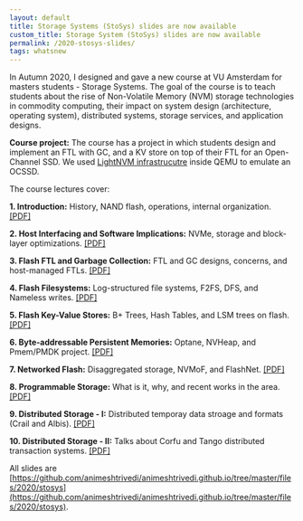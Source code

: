 ```yaml
---
layout: default
title: Storage Systems (StoSys) slides are now available
custom_title: Storage System (StoSys) slides are now available
permalink: /2020-stosys-slides/
tags: whatsnew
---
```


In Autumn 2020, I designed and gave a new course at VU Amsterdam for masters students - Storage Systems. The goal of the course is to teach students about the rise of Non-Volatile Memory (NVM) storage technologies in commodity computing, their impact on system design (architecture, operating system), distributed systems, storage services, and application designs.

**Course project:** The course has a project in which students design and implement an FTL with GC, and a KV store on top of their FTL for an Open-Channel SSD. We used [LightNVM infrastrucutre](http://lightnvm.io/liblightnvm/index.html) inside QEMU to emulate an OCSSD. 

The course lectures cover: 

  **1. Introduction:** History, NAND flash, operations, internal organization. [[PDF]](https://github.com/animeshtrivedi/animeshtrivedi.github.io/raw/master/files/2020/stosys/2020-stosys-lecture1-introduction.pdf)

  **2. Host Interfacing and Software Implications:** NVMe, storage and block-layer optimizations. [[PDF]](https://github.com/animeshtrivedi/animeshtrivedi.github.io/raw/master/files/2020/stosys/2020-stosys-lecture2-host-interfacing.pdf) 

  **3. Flash FTL and Garbage Collection:** FTL and GC designs, concerns, and host-managed FTLs. [[PDF]](https://github.com/animeshtrivedi/animeshtrivedi.github.io/raw/master/files/2020/stosys/2020-stosys-lecture3-ftl-gc.pdf)

  **4. Flash Filesystems:** Log-structured file systems, F2FS, DFS, and Nameless writes. [[PDF]](https://github.com/animeshtrivedi/animeshtrivedi.github.io/raw/master/files/2020/stosys/2020-stosys-lecture4-fs.pdf)

  **5. Flash Key-Value Stores:** B+ Trees, Hash Tables, and LSM trees on flash. [[PDF]](https://github.com/animeshtrivedi/animeshtrivedi.github.io/raw/master/files/2020/stosys/2020-stosys-lecture5-kv.pdf)

  **6. Byte-addressable Persistent Memories:** Optane, NVHeap, and Pmem/PMDK project. [[PDF]](https://github.com/animeshtrivedi/animeshtrivedi.github.io/raw/master/files/2020/stosys/2020-stosys-lecture6-pmem.pdf)

  **7. Networked Flash:** Disaggregated storage, NVMoF, and FlashNet. [[PDF]](https://github.com/animeshtrivedi/animeshtrivedi.github.io/raw/master/files/2020/stosys/2020-stosys-lecture7-networked-flash.pdf)

  **8. Programmable Storage:** What is it, why, and recent works in the area. [[PDF]](https://github.com/animeshtrivedi/animeshtrivedi.github.io/raw/master/files/2020/stosys/2020-stosys-lecture8-programmable-storage.pdf)

  **9. Distributed Storage - I:** Distributed temporay data stroage and formats (Crail and Albis). [[PDF]](https://github.com/animeshtrivedi/animeshtrivedi.github.io/raw/master/files/2020/stosys/2020-stosys-lecture9-distributed-storage-1.pdf)

  **10. Distributed Storage - II:** Talks about Corfu and Tango distributed transaction systems. [[PDF]](https://github.com/animeshtrivedi/animeshtrivedi.github.io/raw/master/files/2020/stosys/2020-stosys-lecture10-distributed-storage-2.pdf)


All slides are [https://github.com/animeshtrivedi/animeshtrivedi.github.io/tree/master/files/2020/stosys](https://github.com/animeshtrivedi/animeshtrivedi.github.io/tree/master/files/2020/stosys).
